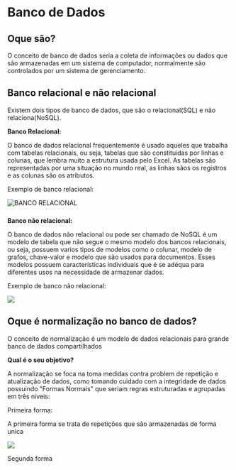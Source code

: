 # Banco de Dados

## Oque são?

O conceito de banco de dados seria a coleta de informações ou dados que são armazenadas em um sistema de computador, normalmente são controlados por um sistema de gerenciamento.

## Banco relacional e não relacional

Existem dois tipos de banco de dados, que são o relacional(SQL) e não relaciona(NoSQL).

__Banco Relacional:__

O banco de dados relacional frequentemente é usado aqueles que trabalha com tabelas relacionais, ou seja, tabelas que são constituidas por linhas e colunas, que lembra muito a estrutura usada pelo Excel.
As tabelas são representadas por uma situação no mundo real, as linhas sãos os registros e as colunas são os atributos.

Exemplo de banco relacional:

![BANCO RELACIONAL](https://blog.debugeverything.com/wp-content/uploads/2021/04/banco-de-dados-relacional-tabela-usuario.jpg)

### 

__Banco não relacional:__

O banco de dados não relacional ou pode ser chamado de NoSQL é um modelo de tabela que não segue o mesmo modelo dos bancos relacionais, ou seja, possuem varios tipos de modelos como o colunar, modelo de grafos, chave-valor e modelo que são usados para documentos. Esses modelos possuem características individuais que é se adéqua para diferentes usos na necessidade de armazenar dados.

Exemplo de banco não relacional:

![](https://blog.debugeverything.com/wp-content/uploads/2021/04/banco-de-dados-nao-relacional-key-value-store.jpg)

### 

## Oque é normalização no banco de dados?

O conceito de normalização é um modelo de dados relacionais para grande banco de dados compartilhados

__Qual é o seu objetivo?__

A normalização se foca na toma medidas contra problem de repetição e atualização de dados, como tomando cuidado com a integridade de dados possuindo "Formas Normais" que seriam regras estruturadas e agrupadas em três niveis:

Primeira forma:

A primeira forma se trata de repetições que são armazenadas de forma unica

![](https://media.discordapp.net/attachments/1341900461396988094/1402261144252579870/CE3213B3-401F-4DBB-8C53-E58BB58F72B4.png?ex=689344f5&is=6891f375&hm=8daa4be79450f55b2a13f9c74121eba0f56940ef9ce20c4a478c3f291084b2cc&=&format=webp&quality=lossless)

Segunda forma

